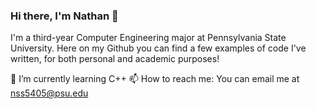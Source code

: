 ### Hi there, I'm Nathan 👋

I'm a third-year Computer Engineering major at Pennsylvania State University. Here on my Github you can find a few examples of code I've written, for both personal and academic purposes!

🌱 I’m currently learning C++
📫 How to reach me: You can email me at nss5405@psu.edu

<!--
**17madman/17madman** is a ✨ _special_ ✨ repository because its `README.md` (this file) appears on your GitHub profile.

Here are some ideas to get you started:

- 🔭 I’m currently working on ...
- 🌱 I’m currently learning ...
- 👯 I’m looking to collaborate on ...
- 🤔 I’m looking for help with ...
- 💬 Ask me about ...
- 📫 How to reach me: ...
- 😄 Pronouns: ...
- ⚡ Fun fact: ...
-->
